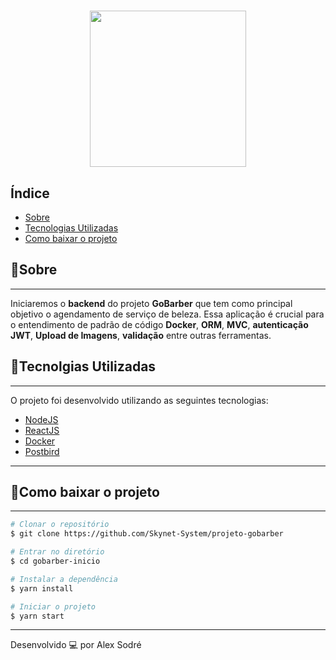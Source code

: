 <h1 align = "center">
<img src = "https://ik.imagekit.io/w23ceozvcn/Design_sem_nome_KzaQsae_G.png" width="250px"/>
</h1>

## Índice
- [Sobre](#-sobre)
- [Tecnologias Utilizadas](#-tecnologias-utilizadas)
- [Como baixar o projeto](#-como-baixar-o-projeto)

## 📝Sobre
---
Iniciaremos o **backend** do projeto **GoBarber** que tem como principal objetivo o agendamento de serviço
de beleza. Essa aplicação é crucial para o entendimento de padrão de código **Docker**, **ORM**, **MVC**, **autenticação JWT**, **Upload de Imagens**, **validação** entre outras ferramentas.

## 🚀Tecnolgias Utilizadas
---
O projeto foi desenvolvido utilizando as seguintes tecnologias:

- [NodeJS](http://www.nodejs.org)
- [ReactJS](http://www.reactjs.org)
- [Docker](https://www.docker.com/)
- [Postbird](https://www.electronjs.org/apps/postbird)
---
## 📂Como baixar o projeto
---
```bash
# Clonar o repositório
$ git clone https://github.com/Skynet-System/projeto-gobarber

# Entrar no diretório
$ cd gobarber-inicio

# Instalar a dependência
$ yarn install

# Iniciar o projeto
$ yarn start
```
---
Desenvolvido 💻 por Alex Sodré